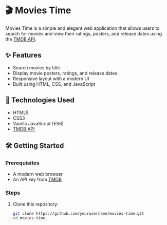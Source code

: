 # 🎬 Movies Time

Movies Time is a simple and elegant web application that allows users to search for movies and view their ratings, posters, and release dates using the [TMDB API](https://www.themoviedb.org/documentation/api).

## ✨ Features

- Search movies by title
- Display movie posters, ratings, and release dates
- Responsive layout with a modern UI
- Built using HTML, CSS, and JavaScript

## 🚀 Technologies Used

- HTML5
- CSS3
- Vanilla JavaScript (ES6)
- [TMDB API](https://www.themoviedb.org/)

## 🛠️ Getting Started

### Prerequisites

- A modern web browser
- An API key from [TMDB](https://www.themoviedb.org/settings/api)

### Steps

1. Clone this repository:
   ```bash
   git clone https://github.com/yourusername/movies-time.git
   cd movies-time
